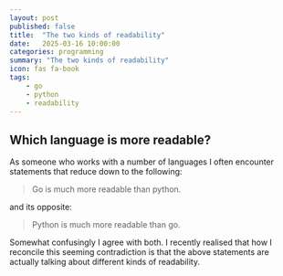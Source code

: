 ```yaml
---
layout: post
published: false
title:  "The two kinds of readability"
date:   2025-03-16 10:00:00
categories: programming
summary: "The two kinds of readability"
icon: fas fa-book
tags:
    - go
    - python 
    - readability 
---
```


## Which language is more readable?
As someone who works with a number of languages I often encounter statements that reduce down to the following:

> Go is much more readable than python.

and its opposite:

> Python is much more readable than go.

Somewhat confusingly I agree with both. I recently realised that how I reconcile this seeming contradiction is that the above statements are actually talking about different kinds of readability. 
